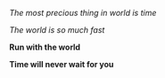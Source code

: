 *The most precious thing in world is time*

_The world is so much fast_

**Run with the world**

__Time will never wait for you__

